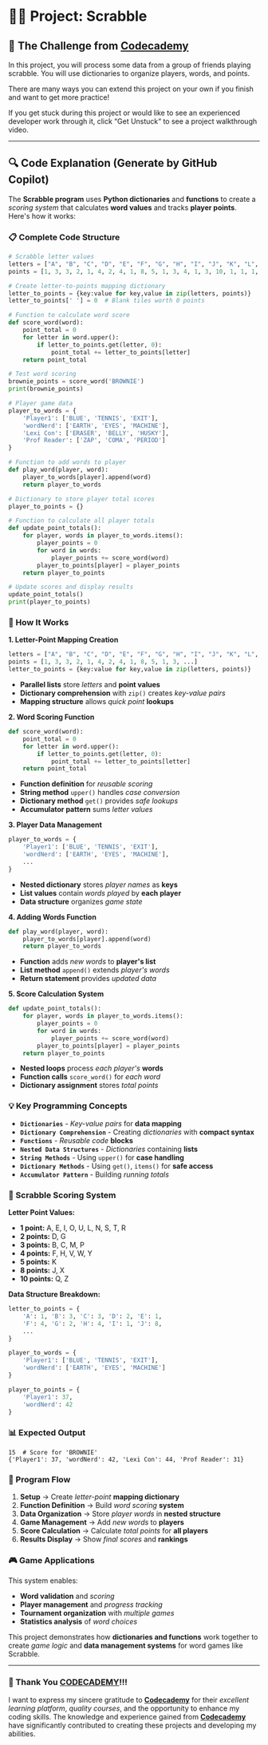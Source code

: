 # 👨‍💻 Project: Scrabble

## 🎯 The Challenge from [Codecademy](http://www.codecademy.com/)

In this project, you will process some data from a group of friends playing scrabble. You will use dictionaries to organize players, words, and points.

There are many ways you can extend this project on your own if you finish and want to get more practice!

If you get stuck during this project or would like to see an experienced developer work through it, click “Get Unstuck“ to see a project walkthrough video.

---

## 🔍 **Code Explanation (Generate by GitHub Copilot)**

The **Scrabble program** uses **Python dictionaries** and **functions** to create a *scoring system* that calculates **word values** and tracks **player points**. Here's how it works:

### **📋 Complete Code Structure**

```python
# Scrabble letter values
letters = ["A", "B", "C", "D", "E", "F", "G", "H", "I", "J", "K", "L", "M", "N", "O", "P", "Q", "R", "S", "T", "U", "V", "W", "X", "Y", "Z"]
points = [1, 3, 3, 2, 1, 4, 2, 4, 1, 8, 5, 1, 3, 4, 1, 3, 10, 1, 1, 1, 1, 4, 4, 8, 4, 10]

# Create letter-to-points mapping dictionary
letter_to_points = {key:value for key,value in zip(letters, points)}
letter_to_points[' '] = 0  # Blank tiles worth 0 points

# Function to calculate word score
def score_word(word):
    point_total = 0
    for letter in word.upper():
        if letter_to_points.get(letter, 0):
            point_total += letter_to_points[letter]
    return point_total

# Test word scoring
brownie_points = score_word('BROWNIE')
print(brownie_points)

# Player game data
player_to_words = {
    'Player1': ['BLUE', 'TENNIS', 'EXIT'],
    'wordNerd': ['EARTH', 'EYES', 'MACHINE'],
    'Lexi Con': ['ERASER', 'BELLY', 'HUSKY'],
    'Prof Reader': ['ZAP', 'COMA', 'PERIOD']
}

# Function to add words to player
def play_word(player, word):
    player_to_words[player].append(word)
    return player_to_words

# Dictionary to store player total scores
player_to_points = {}

# Function to calculate all player totals
def update_point_totals():
    for player, words in player_to_words.items():
        player_points = 0
        for word in words:
            player_points += score_word(word)
        player_to_points[player] = player_points
    return player_to_points

# Update scores and display results
update_point_totals()
print(player_to_points)
```

### **🎯 How It Works**

**1. Letter-Point Mapping Creation**
```python
letters = ["A", "B", "C", "D", "E", "F", "G", "H", "I", "J", "K", "L", "M", ...]
points = [1, 3, 3, 2, 1, 4, 2, 4, 1, 8, 5, 1, 3, ...]
letter_to_points = {key:value for key,value in zip(letters, points)}
```
- **Parallel lists** store *letters* and **point values**
- **Dictionary comprehension** with `zip()` creates *key-value pairs*
- **Mapping structure** allows *quick point* **lookups**

**2. Word Scoring Function**
```python
def score_word(word):
    point_total = 0
    for letter in word.upper():
        if letter_to_points.get(letter, 0):
            point_total += letter_to_points[letter]
    return point_total
```
- **Function definition** for *reusable scoring*
- **String method** `upper()` handles *case conversion*
- **Dictionary method** `get()` provides *safe lookups*
- **Accumulator pattern** sums *letter values*

**3. Player Data Management**
```python
player_to_words = {
    'Player1': ['BLUE', 'TENNIS', 'EXIT'],
    'wordNerd': ['EARTH', 'EYES', 'MACHINE'],
    ...
}
```
- **Nested dictionary** stores *player names* as **keys**
- **List values** contain *words played* by **each player**
- **Data structure** organizes *game state*

**4. Adding Words Function**
```python
def play_word(player, word):
    player_to_words[player].append(word)
    return player_to_words
```
- **Function** adds *new words* to **player's list**
- **List method** `append()` extends *player's words*
- **Return statement** provides *updated data*

**5. Score Calculation System**
```python
def update_point_totals():
    for player, words in player_to_words.items():
        player_points = 0
        for word in words:
            player_points += score_word(word)
        player_to_points[player] = player_points
    return player_to_points
```
- **Nested loops** process *each player's* **words**
- **Function calls** `score_word()` for *each word*
- **Dictionary assignment** stores *total points*

### **💡 Key Programming Concepts**

- **`Dictionaries`** - *Key-value pairs* for **data mapping**
- **`Dictionary Comprehension`** - Creating *dictionaries* with **compact syntax**
- **`Functions`** - *Reusable code* **blocks**
- **`Nested Data Structures`** - *Dictionaries* containing **lists**
- **`String Methods`** - Using `upper()` for **case handling**
- **`Dictionary Methods`** - Using `get()`, `items()` for **safe access**
- **`Accumulator Pattern`** - Building *running totals*

### **🎲 Scrabble Scoring System**

**Letter Point Values:**
- **1 point:** A, E, I, O, U, L, N, S, T, R
- **2 points:** D, G  
- **3 points:** B, C, M, P
- **4 points:** F, H, V, W, Y
- **5 points:** K
- **8 points:** J, X
- **10 points:** Q, Z

**Data Structure Breakdown:**
```python
letter_to_points = {
    'A': 1, 'B': 3, 'C': 3, 'D': 2, 'E': 1,
    'F': 4, 'G': 2, 'H': 4, 'I': 1, 'J': 8,
    ...
}

player_to_words = {
    'Player1': ['BLUE', 'TENNIS', 'EXIT'],
    'wordNerd': ['EARTH', 'EYES', 'MACHINE']
}

player_to_points = {
    'Player1': 37,
    'wordNerd': 42
}
```

### **📊 Expected Output**

```terminal
15  # Score for 'BROWNIE'
{'Player1': 37, 'wordNerd': 42, 'Lexi Con': 44, 'Prof Reader': 31}
```

### **🔄 Program Flow**

1. **Setup** → Create *letter-point* **mapping dictionary**
2. **Function Definition** → Build *word scoring* **system**
3. **Data Organization** → Store *player words* in **nested structure**
4. **Game Management** → Add *new words* to **players**
5. **Score Calculation** → Calculate *total points* for **all players**
6. **Results Display** → Show *final scores* and **rankings**

### **🎮 Game Applications**

This system enables:
- **Word validation** and *scoring*
- **Player management** and *progress tracking*
- **Tournament organization** with *multiple games*
- **Statistics analysis** of *word choices*

This project demonstrates how **dictionaries and functions** work together to create *game logic* and **data management systems** for word games like Scrabble.

---

### 🙏 Thank You [CODECADEMY](http://www.codecademy.com/)!!!

I want to express my sincere gratitude to [**Codecademy**](http://www.codecademy.com/) for their *excellent learning platform*, *quality courses*, and the opportunity to enhance my coding skills. The knowledge and experience gained from [**Codecademy**](http://www.codecademy.com/) have significantly contributed to creating these projects and developing my abilities.

